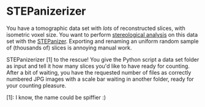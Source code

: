 # STEPanizerizer

You have a tomographic data set with *lots* of reconstructed slices, with isometric voxel size.
You want to perform [stereological analysis](http://enwp.org/stereology) on this data set with the [STEPanizer](http://stepanizer.com/).
Exporting and renaming an uniform random sample of (thousands of) slices is annoying manual work.

STEPanizerizer [1] to the rescue!
You give the Python script a data set folder as input and tell it how many slices you'd like to have ready for counting.
After a bit of waiting, you have the requested number of files as correctly numbered JPG images with a scale bar waiting in another folder, ready for your counting pleasure.

[1]: I know, the name could be spiffier :)
